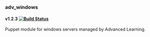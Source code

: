 ### adv_windows
#### v1.2.3 [![Build Status](https://travis-ci.org/AdvancedLearning/puppet-adv_windows.svg?branch=master)](https://travis-ci.org/AdvancedLearning/puppet-adv_windows)

Puppet module for windows servers managed by Advanced Learning.